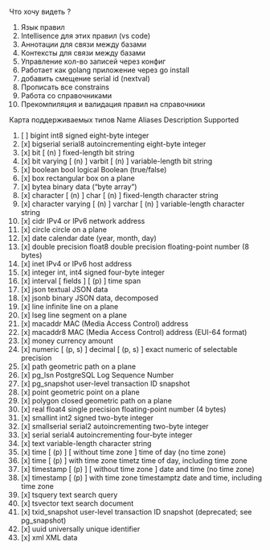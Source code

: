 Что хочу видеть ?

1) Язык правил
2) Intellisence для этих правил (vs code)
3) Аннотации для связи между базами
4) Контексты для связи между базами
5) Управление кол-во записей через конфиг
6) Работает как golang приложение через go install
7) добавить смещение serial id (nextval)
8) Прописать все constrains
9) Работа со справочниками
10) Прекомпиляция и валидация правил на справочники


Карта поддерживаемых типов
Name	Aliases	Description Supported
1. [ ] bigint	int8	signed eight-byte integer
2. [x] bigserial	serial8	autoincrementing eight-byte integer
3. [x] bit [ (n) ]	 	fixed-length bit string
4. [x] bit varying [ (n) ]	varbit [ (n) ]	variable-length bit string
5. [x] boolean	bool	logical Boolean (true/false)
6. [x] box	 	rectangular box on a plane
7. [x] bytea	 	binary data (“byte array”)
8. [x] character [ (n) ]	char [ (n) ]	fixed-length character string
9. [x] character varying [ (n) ]	varchar [ (n) ]	variable-length character string
10. [x] cidr	 	IPv4 or IPv6 network address
11. [x] circle	 	circle on a plane
12. [x] date	 	calendar date (year, month, day)
13. [x] double precision	float8	double precision floating-point number (8 bytes)
14. [x] inet	 	IPv4 or IPv6 host address
15. [x] integer	int, int4	signed four-byte integer
16. [x] interval [ fields ] [ (p) ]	 	time span
17. [x] json	 	textual JSON data
18. [x] jsonb	 	binary JSON data, decomposed
19. [x] line	 	infinite line on a plane
20. [x] lseg	 	line segment on a plane
21. [x] macaddr	 	MAC (Media Access Control) address
22. [x] macaddr8	 	MAC (Media Access Control) address (EUI-64 format)
23. [x] money	 	currency amount
24. [x] numeric [ (p, s) ]	decimal [ (p, s) ]	exact numeric of selectable precision
25. [x] path	 	geometric path on a plane
26. [x] pg_lsn	 	PostgreSQL Log Sequence Number
27. [x] pg_snapshot	 	user-level transaction ID snapshot
28. [x] point	 	geometric point on a plane
29. [x] polygon	 	closed geometric path on a plane
30. [x] real	float4	single precision floating-point number (4 bytes)
31. [x] smallint	int2	signed two-byte integer
32. [x] smallserial	serial2	autoincrementing two-byte integer
33. [x] serial	serial4	autoincrementing four-byte integer
34. [x] text	 	variable-length character string
35. [x] time [ (p) ] [ without time zone ]	 	time of day (no time zone)
36. [x] time [ (p) ] with time zone	timetz	time of day, including time zone
37. [x] timestamp [ (p) ] [ without time zone ]	 	date and time (no time zone)
38. [x] timestamp [ (p) ] with time zone	timestamptz	date and time, including time zone
39. [x] tsquery	 	text search query
40. [x] tsvector	 	text search document
41. [x] txid_snapshot	 	user-level transaction ID snapshot (deprecated; see pg_snapshot)
42. [x] uuid	 	universally unique identifier
43. [x] xml	 	XML data

